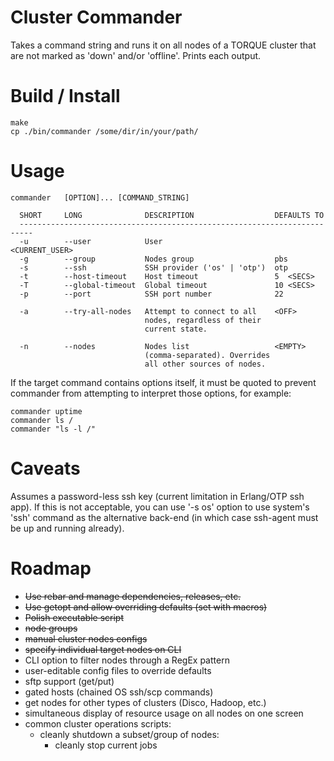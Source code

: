 # Cluster Commander #

Takes a command string and runs it on all nodes of a TORQUE cluster that are
not marked as 'down' and/or 'offline'. Prints each output.


Build / Install
===============
    make
    cp ./bin/commander /some/dir/in/your/path/


Usage
=====
    commander   [OPTION]... [COMMAND_STRING]

      SHORT     LONG              DESCRIPTION                  DEFAULTS TO
      -------------------------------------------------------------------------
      -u        --user            User                         <CURRENT_USER>
      -g        --group           Nodes group                  pbs
      -s        --ssh             SSH provider ('os' | 'otp')  otp
      -t        --host-timeout    Host timeout                 5  <SECS>
      -T        --global-timeout  Global timeout               10 <SECS>
      -p        --port            SSH port number              22

      -a        --try-all-nodes   Attempt to connect to all    <OFF>
                                  nodes, regardless of their
                                  current state.

      -n        --nodes           Nodes list                   <EMPTY>
                                  (comma-separated). Overrides
                                  all other sources of nodes.

If the target command contains options itself, it must be quoted to prevent
commander from attempting to interpret those options, for example:

    commander uptime
    commander ls /
    commander "ls -l /"


Caveats
=======
Assumes a password-less ssh key (current limitation in Erlang/OTP ssh app). If
this is not acceptable, you can use '-s os' option to use system's 'ssh'
command as the alternative back-end (in which case ssh-agent must be up and
running already).


Roadmap
=======
* ~~Use rebar and manage dependencies, releases, etc.~~
* ~~Use getopt and allow overriding defaults (set with macros)~~
* ~~Polish executable script~~
* ~~node groups~~
* ~~manual cluster nodes configs~~
* ~~specify individual target nodes on CLI~~
* CLI option to filter nodes through a RegEx pattern
* user-editable config files to override defaults
* sftp support (get/put)
* gated hosts (chained OS ssh/scp commands)
* get nodes for other types of clusters (Disco, Hadoop, etc.)
* simultaneous display of resource usage on all nodes on one screen
* common cluster operations scripts:
    - cleanly shutdown a subset/group of nodes:
        - cleanly stop current jobs
